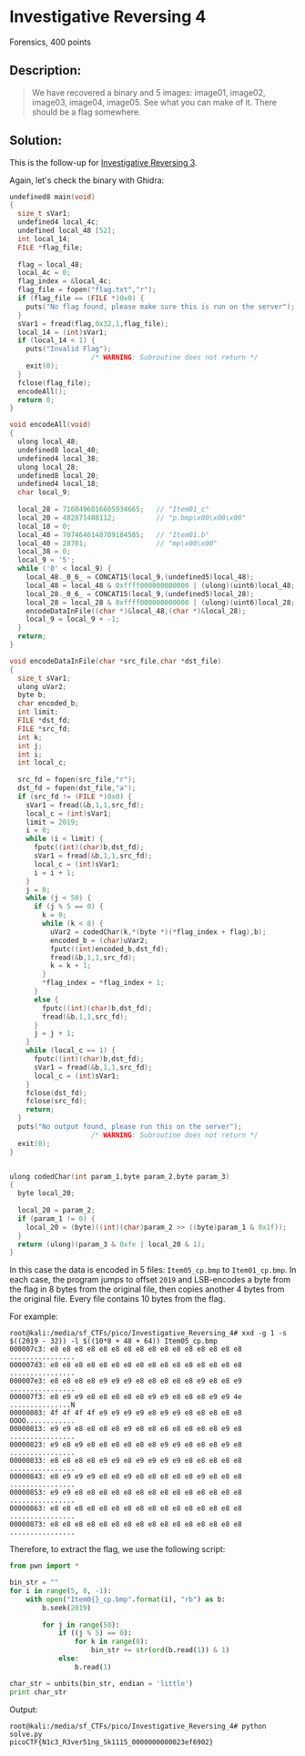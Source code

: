 # Investigative Reversing 4
Forensics, 400 points

## Description:
> We have recovered a binary and 5 images: image01, image02, image03, image04, image05. See what you can make of it. There should be a flag somewhere.


## Solution: 

This is the follow-up for [Investigative Reversing 3](Investigative_Reversing_3.md).

Again, let's check the binary with Ghidra:

```c
undefined8 main(void)
{
  size_t sVar1;
  undefined4 local_4c;
  undefined local_48 [52];
  int local_14;
  FILE *flag_file;
  
  flag = local_48;
  local_4c = 0;
  flag_index = &local_4c;
  flag_file = fopen("flag.txt","r");
  if (flag_file == (FILE *)0x0) {
    puts("No flag found, please make sure this is run on the server");
  }
  sVar1 = fread(flag,0x32,1,flag_file);
  local_14 = (int)sVar1;
  if (local_14 < 1) {
    puts("Invalid Flag");
                    /* WARNING: Subroutine does not return */
    exit(0);
  }
  fclose(flag_file);
  encodeAll();
  return 0;
}

void encodeAll(void)
{
  ulong local_48;
  undefined8 local_40;
  undefined4 local_38;
  ulong local_28;
  undefined8 local_20;
  undefined4 local_18;
  char local_9;
  
  local_28 = 7160496016605934665;   // "Item01_c"
  local_20 = 482871488112;          // "p.bmp\x00\x00\x00"
  local_18 = 0;
  local_48 = 7074646148709184585;   // "Item01.b"
  local_40 = 28781;                 // "mp\x00\x00"
  local_38 = 0;
  local_9 = '5';
  while ('0' < local_9) {
    local_48._0_6_ = CONCAT15(local_9,(undefined5)local_48);
    local_48 = local_48 & 0xffff000000000000 | (ulong)(uint6)local_48;
    local_28._0_6_ = CONCAT15(local_9,(undefined5)local_28);
    local_28 = local_28 & 0xffff000000000000 | (ulong)(uint6)local_28;
    encodeDataInFile((char *)&local_48,(char *)&local_28);
    local_9 = local_9 + -1;
  }
  return;
}

void encodeDataInFile(char *src_file,char *dst_file)
{
  size_t sVar1;
  ulong uVar2;
  byte b;
  char encoded_b;
  int limit;
  FILE *dst_fd;
  FILE *src_fd;
  int k;
  int j;
  int i;
  int local_c;
  
  src_fd = fopen(src_file,"r");
  dst_fd = fopen(dst_file,"a");
  if (src_fd != (FILE *)0x0) {
    sVar1 = fread(&b,1,1,src_fd);
    local_c = (int)sVar1;
    limit = 2019;
    i = 0;
    while (i < limit) {
      fputc((int)(char)b,dst_fd);
      sVar1 = fread(&b,1,1,src_fd);
      local_c = (int)sVar1;
      i = i + 1;
    }
    j = 0;
    while (j < 50) {
      if (j % 5 == 0) {
        k = 0;
        while (k < 8) {
          uVar2 = codedChar(k,*(byte *)(*flag_index + flag),b);
          encoded_b = (char)uVar2;
          fputc((int)encoded_b,dst_fd);
          fread(&b,1,1,src_fd);
          k = k + 1;
        }
        *flag_index = *flag_index + 1;
      }
      else {
        fputc((int)(char)b,dst_fd);
        fread(&b,1,1,src_fd);
      }
      j = j + 1;
    }
    while (local_c == 1) {
      fputc((int)(char)b,dst_fd);
      sVar1 = fread(&b,1,1,src_fd);
      local_c = (int)sVar1;
    }
    fclose(dst_fd);
    fclose(src_fd);
    return;
  }
  puts("No output found, please run this on the server");
                    /* WARNING: Subroutine does not return */
  exit(0);
}


ulong codedChar(int param_1,byte param_2,byte param_3)
{
  byte local_20;
  
  local_20 = param_2;
  if (param_1 != 0) {
    local_20 = (byte)((int)(char)param_2 >> ((byte)param_1 & 0x1f));
  }
  return (ulong)(param_3 & 0xfe | local_20 & 1);
}
```

In this case the data is encoded in 5 files: `Item05_cp.bmp` to `Item01_cp.bmp`. In each case, the program jumps to offset `2019` and LSB-encodes a byte from the flag in 8 bytes from the original file, then copies another 4 bytes from the original file. Every file contains 10 bytes from the flag.

For example:

```console
root@kali:/media/sf_CTFs/pico/Investigative_Reversing_4# xxd -g 1 -s $((2019 - 32)) -l $((10*8 + 48 + 64)) Item05_cp.bmp
000007c3: e8 e8 e8 e8 e8 e8 e8 e8 e8 e8 e8 e8 e8 e8 e8 e8  ................
000007d3: e8 e8 e8 e8 e8 e8 e8 e8 e8 e8 e8 e8 e8 e8 e8 e8  ................
000007e3: e8 e8 e8 e8 e9 e9 e9 e8 e8 e8 e8 e8 e9 e8 e8 e9  ................
000007f3: e8 e9 e9 e8 e8 e8 e8 e8 e9 e9 e8 e8 e8 e9 e9 4e  ...............N
00000803: 4f 4f 4f 4f e9 e9 e9 e9 e8 e9 e9 e8 e8 e8 e8 e8  OOOO............
00000813: e9 e9 e8 e8 e8 e8 e9 e8 e8 e8 e8 e8 e8 e8 e9 e8  ................
00000823: e9 e8 e9 e8 e8 e8 e8 e8 e8 e9 e9 e8 e8 e8 e9 e8  ................
00000833: e8 e8 e8 e8 e9 e9 e8 e9 e9 e9 e9 e8 e8 e8 e8 e8  ................
00000843: e8 e9 e9 e9 e8 e8 e9 e8 e8 e8 e8 e8 e9 e8 e8 e8  ................
00000853: e9 e9 e8 e8 e8 e8 e8 e8 e8 e8 e8 e8 e8 e8 e8 e8  ................
00000863: e8 e8 e8 e8 e8 e8 e8 e8 e8 e8 e8 e8 e8 e8 e8 e8  ................
00000873: e8 e8 e8 e8 e8 e8 e8 e8 e8 e8 e8 e8 e8 e8 e8 e8  ................
```

Therefore, to extract the flag, we use the following script:

```python
from pwn import *

bin_str = ""
for i in range(5, 0, -1):
    with open("Item0{}_cp.bmp".format(i), "rb") as b:
        b.seek(2019)
        
        for j in range(50):
            if ((j % 5) == 0):
                for k in range(8):
                    bin_str += str(ord(b.read(1)) & 1)
            else:
                b.read(1)

char_str = unbits(bin_str, endian = 'little')
print char_str
```

Output:
```console
root@kali:/media/sf_CTFs/pico/Investigative_Reversing_4# python solve.py
picoCTF{N1c3_R3ver51ng_5k1115_0000000000023ef6902}
```
